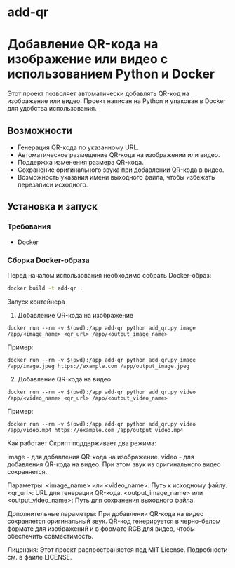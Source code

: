 # add-qr

# Добавление QR-кода на изображение или видео с использованием Python и Docker

Этот проект позволяет автоматически добавлять QR-код на изображение или видео. Проект написан на Python и упакован в Docker для удобства использования.

## Возможности

- Генерация QR-кода по указанному URL.
- Автоматическое размещение QR-кода на изображении или видео.
- Поддержка изменения размера QR-кода.
- Сохранение оригинального звука при добавлении QR-кода в видео.
- Возможность указания имени выходного файла, чтобы избежать перезаписи исходного.

## Установка и запуск

### Требования

- Docker

### Сборка Docker-образа

Перед началом использования необходимо собрать Docker-образ:

```bash
docker build -t add-qr .
```

Запуск контейнера
1. Добавление QR-кода на изображение
```
docker run --rm -v $(pwd):/app add-qr python add_qr.py image /app/<image_name> <qr_url> /app/<output_image_name>
```
Пример:
```
docker run --rm -v $(pwd):/app add-qr python add_qr.py image /app/image.jpeg https://example.com /app/output_image.jpeg
```
2. Добавление QR-кода на видео
```
docker run --rm -v $(pwd):/app add-qr python add_qr.py video /app/<video_name> <qr_url> /app/<output_video_name>
```
Пример:
```
docker run --rm -v $(pwd):/app add-qr python add_qr.py video /app/video.mp4 https://example.com /app/output_video.mp4
```
Как работает
Скрипт поддерживает два режима:

image - для добавления QR-кода на изображение.
video - для добавления QR-кода на видео. При этом звук из оригинального видео сохраняется.

Параметры:
<image_name> или <video_name>: Путь к исходному файлу.
<qr_url>: URL для генерации QR-кода.
<output_image_name> или <output_video_name>: Путь для сохранения выходного файла.

Дополнительные параметры:
При добавлении QR-кода на видео сохраняется оригинальный звук.
QR-код генерируется в черно-белом формате для изображений и в формате RGB для видео, чтобы обеспечить совместимость.

Лицензия:
Этот проект распространяется под MIT License. Подробности см. в файле LICENSE.
